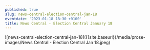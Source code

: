 ```yaml
---
published: true
slug: news-central-election-central-jan-18
eventdate: '2023-01-18 18:30 +0100'
title: News Central - Election Central January 18
---
```

![news-central-election-central-jan-18]({{site.baseurl}}/media/prose-images/News Central - Election Central Jan 18.jpeg)
